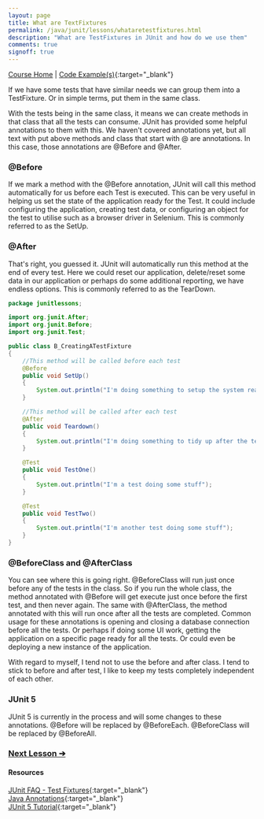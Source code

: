 ```yaml
---
layout: page
title: What are TextFixtures
permalink: /java/junit/lessons/whataretestfixtures.html
description: "What are TestFixtures in JUnit and how do we use them"
comments: true
signoff: true
---
```

[Course Home](../../course) \| [Code Example(s)](https://github.com/FriendlyTester/Free-Java-Basics-Course/blob/master/src/test/java/junitlessons/B_CreatingATestFixture.java){:target="_blank"}

If we have some tests that have similar needs we can group them into a TestFixture. Or in simple terms, put them in the same class.

With the tests being in the same class, it means we can create methods in that class that all the tests can consume. JUnit has provided some helpful annotations to them with this. We haven't covered annotations yet, but all text with put above methods and class that start with @ are annotations. In this case, those annotations are @Before and @After.

### @Before
If we mark a method with the @Before annotation, JUnit will call this method automatically for us before each Test is executed. This can be very useful in helping us set the state of the application ready for the Test. It could include configuring the application, creating test data, or configuring an object for the test to utilise such as a browser driver in Selenium. This is commonly referred to as the SetUp.

### @After
That's right, you guessed it. JUnit will automatically run this method at the end of every test. Here we could reset our application, delete/reset some data in our application or perhaps do some additional reporting, we have endless options. This is commonly referred to as the TearDown.

```java
package junitlessons;

import org.junit.After;
import org.junit.Before;
import org.junit.Test;

public class B_CreatingATestFixture
{
    //This method will be called before each test
    @Before
    public void SetUp()
    {
        System.out.println("I'm doing something to setup the system ready for the test");
    }

    //This method will be called after each test
    @After
    public void Teardown()
    {
        System.out.println("I'm doing something to tidy up after the test");
    }

    @Test
    public void TestOne()
    {
        System.out.println("I'm a test doing some stuff");
    }

    @Test
    public void TestTwo()
    {
        System.out.println("I'm another test doing some stuff");
    }
}
```

### @BeforeClass and @AfterClass
You can see where this is going right. @BeforeClass will run just once before any of the tests in the class. So if you run the whole class, the method annotated with @Before will get execute just once before the first test, and then never again. The same with @AfterClass, the method annotated with this will run once after all the tests are completed. Common usage for these annotations is opening and closing a database connection before all the tests. Or perhaps if doing some UI work, getting the application on a specific page ready for all the tests. Or could even be deploying a new instance of the application.

With regard to myself, I tend not to use the before and after class. I tend to stick to before and after test, I like to keep my tests completely independent of each other. 

### JUnit 5
JUnit 5 is currently in the process and will some changes to these annotations. @Before will be replaced by @BeforeEach. @BeforeClass will be replaced by @BeforeAll.

### [Next Lesson &#10132;](../lessons/assertions)

#### Resources
[JUnit FAQ - Test Fixtures](http://junit.org/junit4/faq.html#atests_2){:target="_blank"}  
[Java Annotations](https://beginnersbook.com/2014/09/java-annotations/){:target="_blank"}  
[JUnit 5 Tutorial](http://howtodoinjava.com/junit-5-tutorial/#annotations){:target="_blank"}